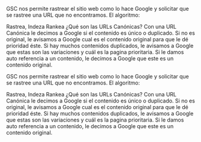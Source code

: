 
GSC nos permite rastrear el sitio web como lo hace Google y solicitar que se rastree una URL que no encontramos.
El algoritmo:

Rastrea,
Indeza
Rankea
¿Qué son las URLs Canónicas?
Con una URL Canónica le decimos a Google si el contenido es único o duplicado. Si no es original, le avisamos a Google cual es el contenido original para que le dé prioridad éste. Si hay muchos contenidos duplicados, le avisamos a Google que estas son las variaciones y cuál es la pagina prioritaria.
Si le damos auto referencia a un contenido, le decimos a Google que este es un contenido original.


GSC nos permite rastrear el sitio web como lo hace Google y solicitar que se rastree una URL que no encontramos.
El algoritmo:

Rastrea,
Indeza
Rankea
¿Qué son las URLs Canónicas?
Con una URL Canónica le decimos a Google si el contenido es único o duplicado. Si no es original, le avisamos a Google cual es el contenido original para que le dé prioridad éste. Si hay muchos contenidos duplicados, le avisamos a Google que estas son las variaciones y cuál es la pagina prioritaria.
Si le damos auto referencia a un contenido, le decimos a Google que este es un contenido original.
